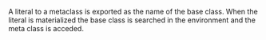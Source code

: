 A literal to a metaclass is exported as the name of the base class.
When the literal is materialized the base class is searched in the environment and the meta class is acceded.